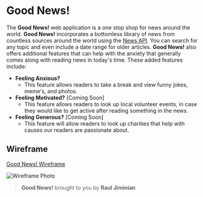 # **Good News!**

The **Good News!** web application is a one stop shop for news around the world. **Good News!** incorporates a bottomless library of news from countless sources around the world using the [News API](http://www.NewsAPI.org). You can search for any topic and even include a date range for older articles. **Good News!** also offers additional features that can help with the anxiety that generally comes along with reading news in today's time. These added features include:

* **Feeling Anxious?**
  * This feature allows readers to take a break and view funny jokes, meme's, and photos.
* **Feeling Motivated?** [Coming Soon]
  * This feature allows readers to look up local volunteer events, in case they would like to get active after reading something in the news.
* **Feeling Generous?** [Coming Soon]
  * This feature will allow readers to look up charities that help with causes our readers are passionate about.


## **Wireframe**

[Good News! Wireframe](https://wireframe.cc/j6KuqJ)

![Wireframe Photo](https://i.imgur.com/0lw6SuH.png)

> **Good News!** brought to you by **Raul Jiminian**